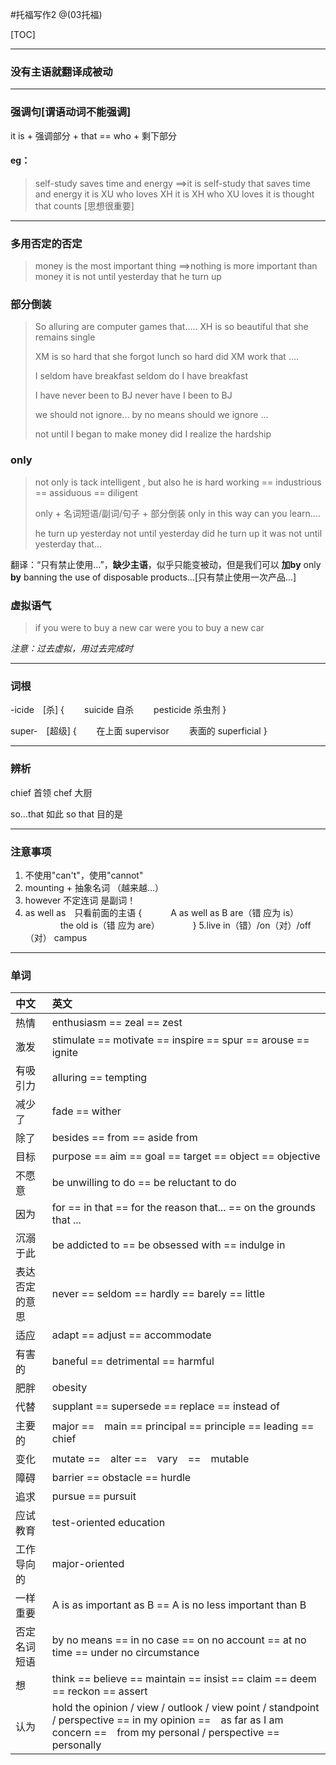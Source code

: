 #托福写作2
@(03托福)

[TOC]

------
### 没有主语就翻译成被动

------
### 强调句[谓语动词不能强调]
it is + 强调部分 + that == who + 剩下部分
#### eg：
> self-study saves time and energy
> ==>it is self-study that saves time and energy
> it is XU who loves XH
> it is XH who XU loves
> it is thought that counts [思想很重要]

------
### 多用否定的否定
> money is the most important thing
> ==>nothing is more important than money
> it is not until yesterday that he turn up

### 部分倒装
> So alluring are computer games that.....
> XH is so beautiful that she remains single
>
> XM is so hard that she forgot lunch
> so hard did XM work that ....
>
> I seldom have breakfast
> seldom do I have breakfast
>
> I have never been to BJ
> never have I been to BJ
>
> we should not ignore...
> by no means should we ignore ...
>
> not until I began to make money did I realize the hardship

### only
> not only is tack intelligent , but also he is hard working == industrious == assiduous == diligent
>
> only + 名词短语/副词/句子 + 部分倒装
> only in this way can you learn....
>
> he turn up yesterday
> not until yesterday did he turn up
> it was not until yesterday that...

翻译：“只有禁止使用...”，__缺少主语__，似乎只能变被动，但是我们可以 __加by__
only __by__ banning the use of disposable products...[只有禁止使用一次产品...]

### 虚拟语气
> if you were to buy a new car
> were you to buy a new car

_注意：过去虚拟，用过去完成时_

------
### 词根
-icide　[杀]
{
　　suicide 自杀
　　pesticide 杀虫剂
}

super-　[超级]
{
　　在上面 supervisor
　　表面的 superficial
}

------
### 辨析
chief 首领
chef 大厨

so...that 如此
so that 目的是

------
### 注意事项
1. 不使用"can't"，使用"cannot"
2. mounting + 抽象名词 （越来越...）
3. however 不定连词 是副词！
4. as well as　只看前面的主语
{　　　 A as well as B are（错 应为 is）
　　　　the old is（错 应为 are）　　　　 }
5.live in（错）/on（对）/off（对） campus

------
### 单词
|中文|英文|
|:--|:--|
|热情|enthusiasm == zeal == zest|
|激发|stimulate == motivate == inspire == spur == arouse == ignite|
|有吸引力|alluring == tempting|
|减少了|fade == wither|
|除了|besides == from == aside from|
|目标|purpose == aim == goal == target == object == objective|
|不愿意|be unwilling to do == be reluctant to do|
|因为|for == in that == for the reason that... == on the grounds that ...|
|沉溺于此|be addicted to == be obsessed with == indulge in|
|表达否定的意思|never == seldom == hardly == barely == little|
|适应|adapt == adjust == accommodate|
|有害的|baneful == detrimental == harmful|
|肥胖|obesity|
|代替|supplant == supersede == replace == instead of|
|主要的|major ==　main == principal == principle == leading == chief|
|变化|mutate ==　alter ==　vary　==　mutable|
|障碍|barrier == obstacle == hurdle|
|追求|pursue == pursuit|
|应试教育|test-oriented education|
|工作导向的|major-oriented|
|一样重要|A is as important as B == A is no less important than B|
|否定名词短语 |by no means == in no case == on no account == at no time == under no circumstance|
|想|think == believe == maintain == insist == claim == deem == reckon == assert|
|认为|hold the opinion / view / outlook / view point / standpoint / perspective == in my opinion ==　as far as I am concern ==　from my personal / perspective ==　personally|

